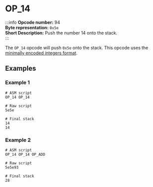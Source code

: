 # OP_14
:::info
**Opcode number:** 94  
**Byte representation:**  `0x5e`  
**Short Description:** Push the number 14 onto the stack.  
:::

The `OP_14` opcode will push `0x5e` onto the stack. This opcode uses the [minimally encoded integers format](../overview/numbers.md#minimally-encoded-integers).

## Examples
### Example 1
```shell
# ASM script
OP_14 OP_14

# Raw script
5e5e

# Final stack
14
14
```

### Example 2
```shell
# ASM script
OP_14 OP_14 OP_ADD

# Raw script
5e5e93

# Final stack
28
```
